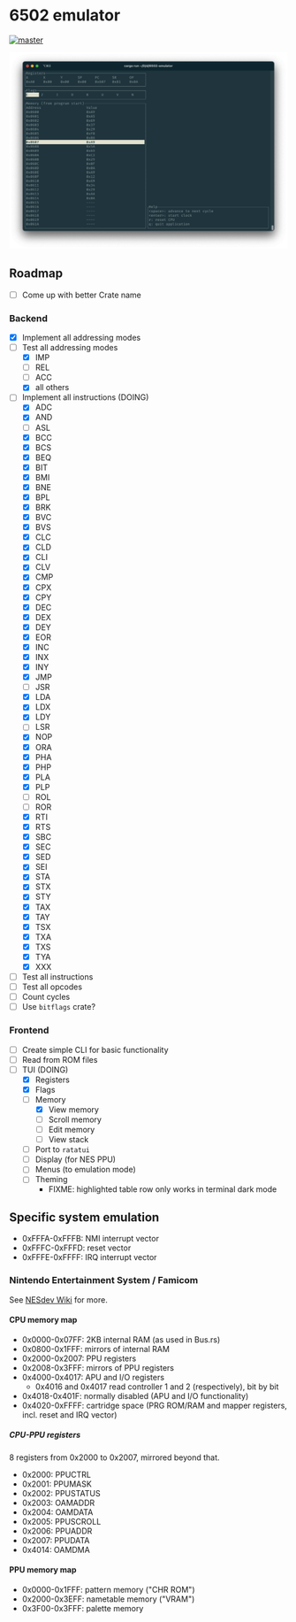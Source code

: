 # 6502 emulator

[![master](https://github.com/Jayby18/6502-emulator/actions/workflows/rust.yml/badge.svg)](https://github.com/Jayby18/6502-emulator/actions/workflows/rust.yml)

![](./examples/SCR-20230916-jplo.png)

## Roadmap

- [ ] Come up with better Crate name

### Backend

- [x] Implement all addressing modes
- [ ] Test all addressing modes
    - [x] IMP
    - [ ] REL
    - [ ] ACC
    - [x] all others
- [ ] Implement all instructions (DOING)
    - [x] ADC
    - [x] AND
    - [ ] ASL
    - [x] BCC
    - [x] BCS
    - [x] BEQ
    - [x] BIT
    - [x] BMI
    - [x] BNE
    - [x] BPL
    - [x] BRK
    - [x] BVC
    - [x] BVS
    - [x] CLC
    - [x] CLD
    - [x] CLI
    - [x] CLV
    - [x] CMP
    - [x] CPX
    - [x] CPY
    - [x] DEC
    - [x] DEX
    - [x] DEY
    - [x] EOR
    - [x] INC
    - [x] INX
    - [x] INY
    - [x] JMP
    - [ ] JSR
    - [x] LDA
    - [x] LDX
    - [x] LDY
    - [ ] LSR
    - [x] NOP
    - [x] ORA
    - [x] PHA
    - [x] PHP
    - [x] PLA
    - [x] PLP
    - [ ] ROL
    - [ ] ROR
    - [x] RTI
    - [x] RTS
    - [x] SBC
    - [x] SEC
    - [x] SED
    - [x] SEI
    - [x] STA
    - [x] STX
    - [x] STY
    - [x] TAX
    - [x] TAY
    - [x] TSX
    - [x] TXA
    - [x] TXS
    - [x] TYA
    - [x] XXX
- [ ] Test all instructions
- [ ] Test all opcodes
- [ ] Count cycles
- [ ] Use `bitflags` crate?

### Frontend

- [ ] Create simple CLI for basic functionality
- [ ] Read from ROM files
- [ ] TUI (DOING)
    - [x] Registers
    - [x] Flags
    - [ ] Memory
        - [x] View memory
        - [ ] Scroll memory
        - [ ] Edit memory
        - [ ] View stack
    - [ ] Port to `ratatui`
    - [ ] Display (for NES PPU)
    - [ ] Menus (to emulation mode)
    - [ ] Theming
        - FIXME: highlighted table row only works in terminal dark mode

## Specific system emulation

- 0xFFFA-0xFFFB: NMI interrupt vector
- 0xFFFC-0xFFFD: reset vector
- 0xFFFE-0xFFFF: IRQ interrupt vector

### Nintendo Entertainment System / Famicom

See [NESdev Wiki](https://www.nesdev.org/wiki/Nesdev_Wiki) for more.

#### CPU memory map

- 0x0000-0x07FF: 2KB internal RAM (as used in Bus.rs)
- 0x0800-0x1FFF: mirrors of internal RAM
- 0x2000-0x2007: PPU registers
- 0x2008-0x3FFF: mirrors of PPU registers
- 0x4000-0x4017: APU and I/O registers
    - 0x4016 and 0x4017 read controller 1 and 2 (respectively), bit by bit
- 0x4018-0x401F: normally disabled (APU and I/O functionality)
- 0x4020-0xFFFF: cartridge space (PRG ROM/RAM and mapper registers, incl. reset and IRQ vector)

##### CPU-PPU registers

8 registers from 0x2000 to 0x2007, mirrored beyond that.

- 0x2000: PPUCTRL
- 0x2001: PPUMASK
- 0x2002: PPUSTATUS
- 0x2003: OAMADDR
- 0x2004: OAMDATA
- 0x2005: PPUSCROLL
- 0x2006: PPUADDR
- 0x2007: PPUDATA
- 0x4014: OAMDMA

#### PPU memory map

- 0x0000-0x1FFF: pattern memory ("CHR ROM")
- 0x2000-0x3EFF: nametable memory ("VRAM")
- 0x3F00-0x3FFF: palette memory
